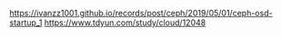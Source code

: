 https://ivanzz1001.github.io/records/post/ceph/2019/05/01/ceph-osd-startup_1
https://www.tdyun.com/study/cloud/12048
